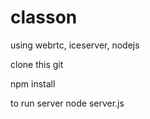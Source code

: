# classon
using webrtc, iceserver, nodejs

clone this git


npm install

to run server
node server.js
